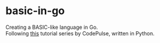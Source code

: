 # basic-in-go
Creating a BASIC-like language in Go.\
Following [this](https://www.youtube.com/playlist?list=PLZQftyCk7_SdoVexSmwy_tBgs7P0b97yD) 
tutorial series by CodePulse, written in Python.
